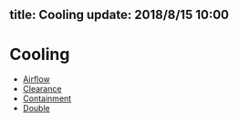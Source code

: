 title: Cooling
update: 2018/8/15 10:00
---

# Cooling

- [Airflow](/general/cooling/airflow.html)
- [Clearance](/general/cooling/clearance.html)
- [Containment](/general/cooling/containment.html)
- [Double](/general/cooling/double.html)